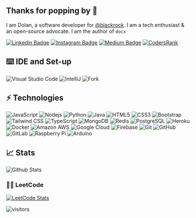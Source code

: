 ## Thanks for popping by :gun:

I am Dolan, a software developer for [@blackrock](https://www.blackrock.com/). I am a tech enthusiast & an open-source advocate. I am the author of `docx`

[![Linkedin Badge](https://img.shields.io/badge/-dolan1-blue?style=flat-square&logo=Linkedin&logoColor=white&link=https://www.linkedin.com/in/dolan1/)](https://www.linkedin.com/in/dolan1/)
[![Instagram Badge](https://img.shields.io/badge/-plantingtheegg-purple?style=flat-square&logo=instagram&logoColor=white&link=https://instagram.com/plantingtheegg/)](https://instagram.com/plantingtheegg)
[![Medium Badge](https://img.shields.io/badge/-@dolanmiu-03a57a?style=flat-square&labelColor=000000&logo=Medium&link=https://medium.com/@dolanmiu/)](https://medium.com/@dolanmiu)
[![CodersRank](https://img.shields.io/badge/-dolanmiu-67A4AC?style=flat-square&labelColor=ffffff&logo=codersrank&link=https://profile.codersrank.io/user/dolanmiu)](https://profile.codersrank.io/user/dolanmiu)


## :keyboard: IDE and Set-up

![Visual Studio Code](https://img.shields.io/badge/-Visual%20Studio%20Code-blue?style=flat-square&logo=visual-studio-code)
![IntelliJ](https://img.shields.io/badge/-IntelliJ-E34A86?style=flat-square&logo=intellij-idea)
![Fork](https://img.shields.io/badge/-Fork-1ba3ef?style=flat-square&logo=git&logoColor=white)


## ⚡ Technologies

![JavaScript](https://img.shields.io/badge/-JavaScript-black?style=flat-square&logo=javascript)
![Nodejs](https://img.shields.io/badge/-Nodejs-black?style=flat-square&logo=Node.js)
![Python](https://img.shields.io/badge/-Python-black?style=flat-square&logo=Python)
![Java](https://img.shields.io/badge/-Java-E34A86?style=flat-square&logo=java)
![HTML5](https://img.shields.io/badge/-HTML5-E34F26?style=flat-square&logo=html5&logoColor=white)
![CSS3](https://img.shields.io/badge/-CSS3-1572B6?style=flat-square&logo=css3)
![Bootstrap](https://img.shields.io/badge/-Bootstrap-563D7C?style=flat-square&logo=bootstrap)
![Tailwind CSS](https://img.shields.io/badge/-Tailwind%20CSS-black?style=flat-square&logo=tailwind-css&labelColor=F7FAFC)
![TypeScript](https://img.shields.io/badge/-TypeScript-007ACC?style=flat-square&logo=typescript)
![MongoDB](https://img.shields.io/badge/-MongoDB-black?style=flat-square&logo=mongodb)
![Redis](https://img.shields.io/badge/-Redis-black?style=flat-square&logo=Redis)
![PostgreSQL](https://img.shields.io/badge/-PostgreSQL-336791?style=flat-square&logo=postgresql)
![Heroku](https://img.shields.io/badge/-Heroku-430098?style=flat-square&logo=heroku)
![Docker](https://img.shields.io/badge/-Docker-black?style=flat-square&logo=docker)
![Amazon AWS](https://img.shields.io/badge/Amazon%20AWS-232F3E?style=flat-square&logo=amazon-aws)
![Google Cloud](https://img.shields.io/badge/Google%20Cloud-black?style=flat-square&logo=google-cloud)
![Firebase](https://img.shields.io/badge/Firebase-039BE5?style=flat-square&logo=firebase)
![Git](https://img.shields.io/badge/-Git-black?style=flat-square&logo=git)
![GitHub](https://img.shields.io/badge/-GitHub-181717?style=flat-square&logo=github)
![GitLab](https://img.shields.io/badge/-GitLab-FCA121?style=flat-square&logo=gitlab)
![Raspberry Pi](https://img.shields.io/badge/-Raspberry%20Pi-C51A4A?style=flat-square&logo=Raspberry-Pi)
![Arduino](https://img.shields.io/badge/Arduino-black?style=flat-square&logo=Arduino)

## :chart_with_upwards_trend:	 Stats

![Github Stats](https://github-readme-stats.vercel.app/api?username=dolanmiu&show_icons=true)

### 👨‍💻 LeetCode

[![LeetCode Stats](https://leetcode.card.workers.dev/dolanmiu?theme=auto&font=baloo&extension=activity)](https://leetcode.com/dolanmiu/)

![visitors](https://visitor-badge.laobi.icu/badge?page_id=dolanmiu.dolanmiu)



